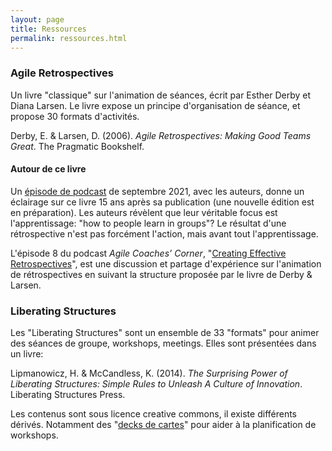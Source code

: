 ```yaml
---
layout: page
title: Ressources
permalink: ressources.html
---
```


### Agile Retrospectives

Un livre "classique" sur l'animation de séances, écrit par Esther Derby et Diana Larsen. Le livre expose un principe d'organisation de séance, et propose 30 formats d'activités.

Derby, E. & Larsen, D. (2006). *Agile Retrospectives: Making Good Teams Great*. The Pragmatic Bookshelf.

#### Autour de ce livre

Un [épisode de podcast](https://www.infoq.com/podcasts/agile-retrospectives-making-good-teams/) de septembre 2021, avec les auteurs, donne un éclairage sur ce livre 15 ans après sa publication (une nouvelle édition est en préparation). Les auteurs révèlent que leur véritable focus est l'apprentissage: "how to people learn in groups"? Le résultat d'une rétrospective n'est pas forcément l'action, mais avant tout l'apprentissage.

L'épisode 8 du podcast *Agile Coaches’ Corner*, "[Creating Effective Retrospectives](https://agilethought.com/agile-podcast/podcast-ep-8-creating-effective-retrospectives/)", est une discussion et partage d'expérience sur l'animation de rétrospectives en suivant la structure proposée par le livre de Derby & Larsen.

### Liberating Structures

Les "Liberating Structures" sont un ensemble de 33 "formats" pour animer des séances de groupe, workshops, meetings. Elles sont présentées dans un livre:

Lipmanowicz, H. & McCandless, K. (2014). *The Surprising Power of Liberating Structures: Simple Rules to Unleash A Culture of Innovation*. Liberating Structures Press. 

Les contenus sont sous licence creative commons, il existe différents dérivés. Notamment des "[decks de cartes](https://shop.theliberators.com/collections/liberating-structures/Physical)" pour aider à la planification de workshops.